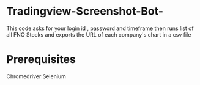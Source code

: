 # Tradingview-Screenshot-Bot-
This code asks for your login id , password and timeframe then runs list of all FNO Stocks and exports the URL of each company's chart in a csv file 
# Prerequisites 
Chromedriver 
Selenium 

